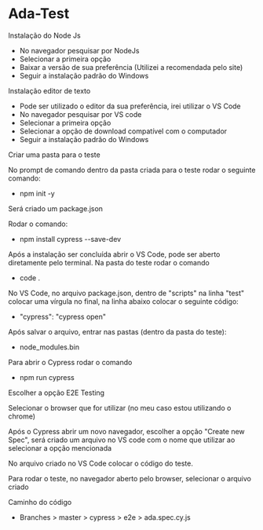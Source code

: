 # Ada-Test

Instalação do Node Js
- No navegador pesquisar por NodeJs
- Selecionar a primeira opção
- Baixar a versão de sua preferência (Utilizei a recomendada pelo site)
- Seguir a instalação padrão do Windows

Instalação editor de texto
- Pode ser utilizado o editor da sua preferência, irei utilizar o VS Code
- No navegador pesquisar por VS code
- Selecionar a primeira opção
- Selecionar a opção de download compatível com o computador
- Seguir a instalação padrão do Windows

Criar uma pasta para o teste

No prompt de comando dentro da pasta criada para o teste rodar o seguinte comando:
- npm init -y

Será criado um package.json

Rodar o comando:
- npm install cypress --save-dev

Após a instalação ser concluída abrir o VS Code, pode ser aberto diretamente pelo terminal. Na pasta do teste rodar o comando
- code .

No VS Code, no arquivo package.json, dentro de "scripts"  na linha "test" colocar uma vírgula no final, na linha abaixo colocar o seguinte código:
- "cypress": "cypress open"

Após salvar o arquivo, entrar nas pastas (dentro da pasta do teste):
- node_modules\.bin

Para abrir o Cypress rodar o comando
- npm run cypress

Escolher a opção E2E Testing

Selecionar o browser que for utilizar (no meu caso estou utilizando o chrome)

Após o Cypress abrir um novo navegador, escolher a opção "Create new Spec", será criado um arquivo no VS code com o nome que utilizar ao selecionar a opção mencionada

No arquivo criado no VS Code colocar o código do teste.

Para rodar o teste, no navegador aberto pelo browser, selecionar o arquivo criado

Caminho do código
- Branches > master > cypress > e2e > ada.spec.cy.js
